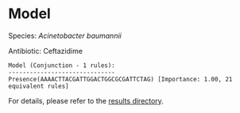 
# Model

Species: *Acinetobacter baumannii*

Antibiotic: Ceftazidime

```
Model (Conjunction - 1 rules):
------------------------------
Presence(AAAACTTACGATTGGACTGGCGCGATTCTAG) [Importance: 1.00, 21 equivalent rules]

```

For details, please refer to the [results directory](../../../../../results/scm_b/acinetobacter%20baumannii/ceftazidime/repeat_4/).

